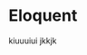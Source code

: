 # Eloquent
<!-- oioaiojigaiokmjkfkkfaif
jkfnj.akjfk\/kv\;fmkka;dk
fljif;joijiogvijgviojiojvioa
;jgoaijkiotkgoktokaokpo -->
kiuuuiui
jkkjk
